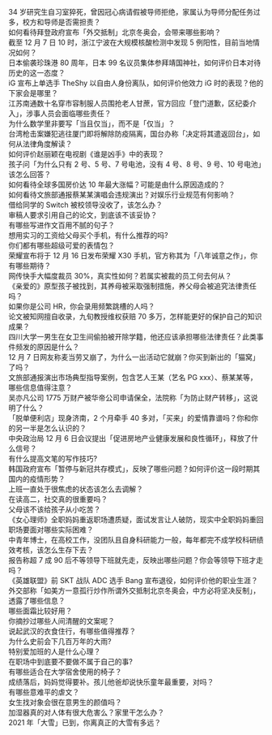 34 岁研究生自习室猝死，曾因冠心病请假被导师拒绝，家属认为导师分配任务过多，校方和导师是否需担责？  
如何看待拜登政府宣布「外交抵制」北京冬奥会，会带来哪些影响？  
截至 12 月 7 日 10 时，浙江宁波在大规模核酸检测中发现 5 例阳性，目前当地情况如何？  
日本偷袭珍珠港 80 周年，日本 99 名议员集体参拜靖国神社，如何评价日本对待历史的这一态度？  
iG 宣布上单选手 TheShy 以自由人身份离队，如何评价他效力 iG 时的表现？他的下家会是哪里？  
江苏南通数十名穿市容制服人员围抢老人甘蔗，官方回应「登门道歉，区纪委介入」，涉事人员会面临哪些责任？  
为什么数学里非要写「当且仅当」，而不是「仅当」？  
台湾枪击案嫌犯逃往厦门即将解除防疫隔离，国台办称「决定将其遣返回台」，如何从法律角度解读？  
如何评价赵丽颖在电视剧《谁是凶手》中的表现？  
孩子问「为什么只有 2 号、5 号、7 号电池，没有 4 号、8 号、9 号、10 号电池」该怎么回答？  
如何看待全球多国房价达 10 年最大涨幅？可能是由什么原因造成的？  
如何看待文旅部通报蔡某某演唱会违规演出？对娱乐行业规范有何影响？  
借给同学的 Switch 被校领导没收了，该怎么办？  
审稿人要求引用自己的论文，到底该不该妥协？  
有哪些写进作文百用不腻的句子？  
想用实习的工资给父母买个手机，有什么推荐的吗?  
你们都有哪些超级可爱的表情包？  
荣耀宣布将于 12 月 16 日发布荣耀 X30 手机，官方称其为「八年诚意之作」，你有哪些期待？  
网传快手大幅度裁员 30%，真实性如何？若属实被裁的员工何去何从？  
《亲爱的》原型孩子被找到，其养母被采取强制措施，养父母会被追究法律责任吗？  
如果你是公司 HR，你会录用频繁跳槽的人吗？  
论文被知网擅自收录，九旬教授维权获赔 70 多万，怎样能更好的保护自己的知识成果？  
四川大学一男生在女卫生间偷拍被开除学籍，他还应该承担哪些法律责任？此类事件频发的原因是什么？  
12 月 7 日网友称麦当劳又崩了，为什么一出活动它就崩？你买到新出的「猫窝」了吗？  
文旅部通报演出市场典型指导案例，包含艺人王某（艺名 PG xxx）、蔡某某等，哪些信息值得注意？  
吴亦凡公司 1775 万财产被华帝公司申请保全，法院称「为防止财产转移」，这说明了什么？  
「脱单便利店」现身济南，2 个月牵手 40 多对，「买来」的爱情靠谱吗？你和你的另一半是怎么认识的？  
中央政治局 12 月 6 日会议提出「促进房地产业健康发展和良性循环」，释放了什么信号？  
有什么提高文笔的写作技巧?  
韩国政府宣布「暂停与新冠共存模式」，反映了哪些问题？如何评价这一段时期其国内的疫情形势？  
上班一直处于很焦虑的状态该怎么去调解？  
在读高二，社交真的很重要吗？  
父母该不该给孩子从小吃苦？  
《女心理师》全职妈妈重返职场遭质疑，面试发言让人破防，现实中全职妈妈重回职场要面对哪些实际困难？  
中青年博士，在高校工作，没团队且自身科研能力一般，每年都完不成学校科研绩效考核，该怎么生存下去？  
报告称超 7 成 90 后不等领导下班就先走，反映出哪些问题？你会等领导下班才走吗？  
《英雄联盟》前 SKT 战队 ADC 选手 Bang 宣布退役，如何评价他的职业生涯？  
外交部称「如美方一意孤行炒作所谓外交抵制北京冬奥会，中方必将坚决反制」，透露了哪些信息？  
哪些面霜比较好用？  
你摘抄过哪些人间清醒的文案呢？  
说起武汉的衣食住行，有哪些值得推荐？  
为什么史前会下几百万年的大雨?  
特别爱加班的人是什么心理？  
在职场中到底要不要做不属于自己的事?  
有哪些适合在大学宿舍使用的椅子？  
成绩落后，妈妈觉得要补。孩儿他爸却说快乐童年最重要，对吗？  
有哪些意难平的虐文？  
女生找对象会很在意男生的颜值吗？  
加湿器真的对人体有很大危害么？家里干怎么办？  
2021 年「大雪」已到，你离真正的大雪有多远？  
